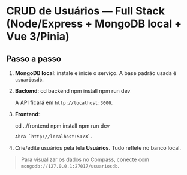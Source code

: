 # CRUD de Usuários — Full Stack (Node/Express + MongoDB local + Vue 3/Pinia)

## Passo a passo
1) **MongoDB local**: instale e inicie o serviço. A base padrão usada é `usuariosdb`.
2) **Backend**:
     cd backend
   npm install
   npm run dev
  
   A API ficará em `http://localhost:3000`.
3) **Frontend**:
  
   cd ../frontend
   npm install
   npm run dev
   ```
   Abra `http://localhost:5173`.
4) Crie/edite usuários pela tela **Usuários**. Tudo reflete no banco local.

> Para visualizar os dados no Compass, conecte com `mongodb://127.0.0.1:27017/usuariosdb`.
